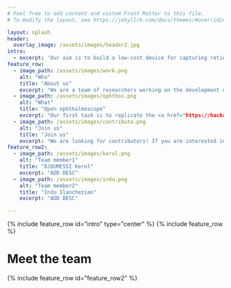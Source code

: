 ```yaml
---
# Feel free to add content and custom Front Matter to this file.
# To modify the layout, see https://jekyllrb.com/docs/themes/#overriding-theme-defaults

layout: splash
header:
  overlay_image: /assets/images/header2.jpg
intro: 
  - excerpt: 'Our aim is to build a low-cost device for capturing retinal fundus images and equip it with Artificial Intelligence based software to detect Diabetic Retinopathy from the images. The primary goal is to make AI based diagnostics accesible to a larger population, especially in developing countries. In addition, this device could be a useful tool to collect data for research purposes and improve the AI software. This is an extension of the Open Indirect Ophthalmoscope project.'
feature_row:
  - image_path: /assets/images/work.png
    alt: "Who"
    title: "About us"
    excerpt: "We are a team of researchers working on the development of explainable AI solutions for the diagnosis of eye diseases (mainly Diabetic Retinopathy)."
  - image_path: /assets/images/ophthos.png
    alt: "What"
    title: "Open ophthalmoscope"
    excerpt: "Our first task is to replicate the <a href="https://hackaday.io/project/11943-open-indirect-ophthalmoscope"> <abbr title="Open-Indirect-Ophthalmoscope">WOIOHO</abbr> </a>  and improve its documentation so that ophthalmologists and other researchers with limited resources can easily mount it to collect and diagnose fundus images."
  - image_path: /assets/images/contribute.png
    alt: "Join us"
    title: "Join us"
    excerpt: "We are looking for contributors! If you are interested in our project, please feel free to reach out to us by email."
feature_row2:
  - image_path: /assets/images/kerol.png
    alt: "Team member1"
    title: "DJOUMESSI Kerol"
    excerpt: "ADD DESC"
  - image_path: /assets/images/indu.png
    alt: "Team member2"
    title: "Indu Ilanchezian"
    excerpt: "ADD DESC"

---
```


{% include feature_row id="intro" type="center" %}
{% include feature_row %}
# Meet the team 
{% include feature_row id="feature_row2" %}

